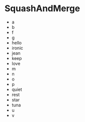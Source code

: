 # SquashAndMerge

- a
- b
- f
- g
- hello
- ironic
- jean
- keep
- love
- m
- n
- o
- p
- quiet
- rest
- star
- tuna
- u
- v